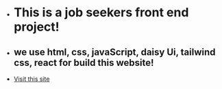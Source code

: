 ﻿<ul>
 <li>
   <h1>This is a job seekers front end project!</h1>
 </li>
 <li>
  <h2>we use html, css, javaScript, daisy Ui, tailwind css, react for build this website!</h2>
 </li>
 <li>
    <a href="https://ph-job-seeker-project.netlify.app/">Visit this site</a></li>
</ul


